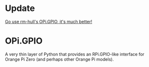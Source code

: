 # Update
[Go use rm-hull's OPi.GPIO, it's much better!
](https://github.com/rm-hull/OPi.GPIO)

# OPi.GPIO
A very thin layer of Python that provides an RPi.GPIO-like interface for Orange Pi Zero (and perhaps other Orange Pi models).
